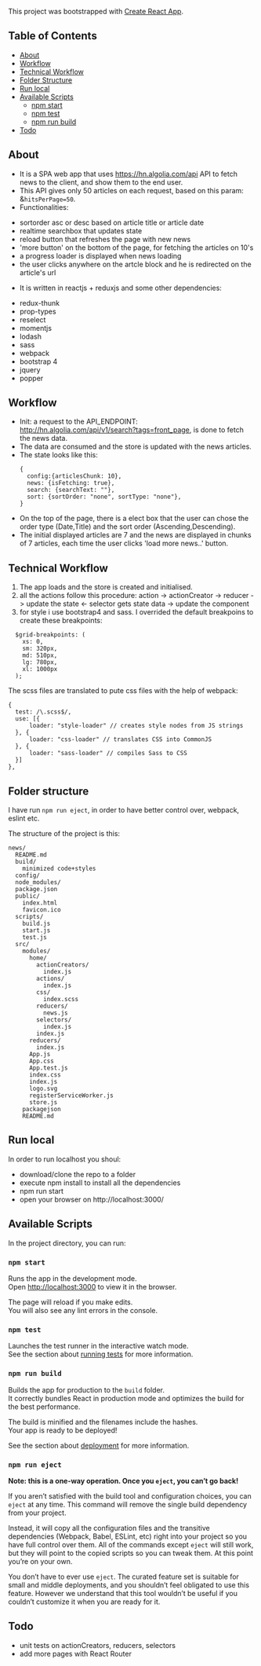 This project was bootstrapped with [Create React App](https://github.com/facebookincubator/create-react-app).


## Table of Contents
- [About](#about)
- [Workflow](#workflow)
- [Technical Workflow](#technical-workflow)
- [Folder Structure](#folder-structure)
- [Run local](#run-local)
- [Available Scripts](#available-scripts)
  - [npm start](#npm-start)
  - [npm test](#npm-test)
  - [npm run build](#npm-run-build)
- [Todo](#todo)


## About
* It is a SPA web app that uses https://hn.algolia.com/api API to fetch news to the client, and show them to the end user.
* This API gives only 50 articles on each request, based on this param: &`hitsPerPage=50`.
* Functionalities: 
- sortorder asc or desc based on article title or article date
- realtime searchbox that updates state
- reload button that refreshes the page with new news
- 'more button' on the bottom of the page, for fetching the articles on 10's
- a progress loader is displayed when news loading
- the user clicks anywhere on the artcle block and he is redirected on the article's url

* It is written in reactjs + reduxjs and some other dependencies:
- redux-thunk
- prop-types
- reselect
- momentjs
- lodash
- sass
- webpack
- bootstrap 4
- jquery
- popper

## Workflow

* Init: a request to the API_ENDPOINT: http://hn.algolia.com/api/v1/search?tags=front_page, is done to fetch the news data.
* The data are consumed and the store is updated with the news articles.
* The state looks like this:
  ```
  {
    config:{articlesChunk: 10},
    news: {isFetching: true},
    search: {searchText: ""},
    sort: {sortOrder: "none", sortType: "none"},
  }
  ```
* On the top of the page, there is a elect box that the user can chose the 
order type (Date,Title) and the sort order (Ascending,Descending).
* The initial displayed articles are 7 and the news are displayed in chunks of 7 articles, each time the user clicks 'load more news..' button.

## Technical Workflow
1. The app loads and the store is created and initialised.
2. all the actions follow this procedure:
 action -> actionCreator -> reducer -> update the state <- selector gets state data -> update the component
2. for style i use bootstrap4 and sass. I overrided the default breakpoins to create these breakpoints:
```
  $grid-breakpoints: (
    xs: 0,
    sm: 320px,
    md: 510px,
    lg: 780px,
    xl: 1000px
  );
```
  The scss files are translated to pute css files with the help of webpack:
  ```
  {
    test: /\.scss$/,
    use: [{
        loader: "style-loader" // creates style nodes from JS strings
    }, {
        loader: "css-loader" // translates CSS into CommonJS
    }, {
        loader: "sass-loader" // compiles Sass to CSS
    }]
  },
  ```
## Folder structure

I have run `npm run eject`, in order to have better control over, 
webpack, eslint etc.

The structure of the project is this:
```
news/
  README.md
  build/
    minimized code+styles
  config/
  node_modules/
  package.json
  public/
    index.html
    favicon.ico
  scripts/
    build.js
    start.js
    test.js
  src/
    modules/
      home/
        actionCreators/
          index.js
        actions/
          index.js
        css/
          index.scss
        reducers/
          news.js
        selectors/
          index.js
        index.js
      reducers/
        index.js
      App.js
      App.css
      App.test.js
      index.css
      index.js
      logo.svg
      registerServiceWorker.js
      store.js
    packagejson
    README.md
```

## Run local

In order to run localhost you shoul:

* download/clone the repo to a folder
* execute npm install to install all the dependencies
* npm run start
* open your browser on http://localhost:3000/

## Available Scripts

In the project directory, you can run:

### `npm start`

Runs the app in the development mode.<br>
Open [http://localhost:3000](http://localhost:3000) to view it in the browser.

The page will reload if you make edits.<br>
You will also see any lint errors in the console.

### `npm test`

Launches the test runner in the interactive watch mode.<br>
See the section about [running tests](#running-tests) for more information.

### `npm run build`

Builds the app for production to the `build` folder.<br>
It correctly bundles React in production mode and optimizes the build for the best performance.

The build is minified and the filenames include the hashes.<br>
Your app is ready to be deployed!

See the section about [deployment](#deployment) for more information.

### `npm run eject`

**Note: this is a one-way operation. Once you `eject`, you can’t go back!**

If you aren’t satisfied with the build tool and configuration choices, you can `eject` at any time. This command will remove the single build dependency from your project.

Instead, it will copy all the configuration files and the transitive dependencies (Webpack, Babel, ESLint, etc) right into your project so you have full control over them. All of the commands except `eject` will still work, but they will point to the copied scripts so you can tweak them. At this point you’re on your own.

You don’t have to ever use `eject`. The curated feature set is suitable for small and middle deployments, and you shouldn’t feel obligated to use this feature. However we understand that this tool wouldn’t be useful if you couldn’t customize it when you are ready for it.

## Todo

* unit tests on actionCreators, reducers, selectors
* add more pages with React Router
